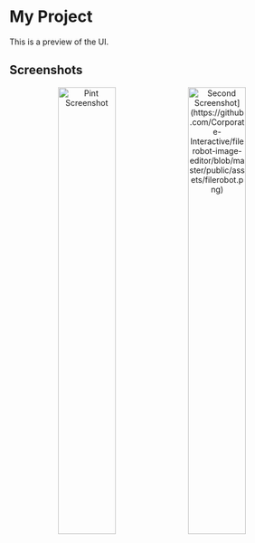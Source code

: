 # My Project

This is a preview of the UI.

## Screenshots

<p align="center">
  <img src="[https://raw.githubusercontent.com/your-username/your-repo/main/public/pint.png](https://github.com/Corporate-Interactive/filerobot-image-editor/blob/master/public/assets/pint.png)" alt="Pint Screenshot" width="45%" />
  <img src="[https://raw.githubusercontent.com/your-username/your-repo/main/public/second.png" alt="Second Screenshot](https://github.com/Corporate-Interactive/filerobot-image-editor/blob/master/public/assets/filerobot.png)" width="45%" />
</p>
